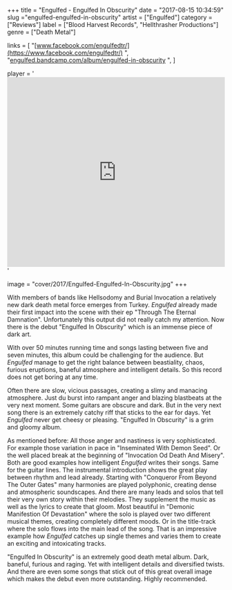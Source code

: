 +++
title = "Engulfed - Engulfed In Obscurity"
date = "2017-08-15 10:34:59"
slug ="engulfed-engulfed-in-obscurity"
artist = ["Engulfed"]
category = ["Reviews"]
label = ["Blood Harvest Records", "Hellthrasher Productions"]
genre = ["Death Metal"]

links = [
    "[www.facebook.com/engulfedtr/](https://www.facebook.com/engulfedtr/)  ",
    "[engulfed.bandcamp.com/album/engulfed-in-obscurity](https://engulfed.bandcamp.com/album/engulfed-in-obscurity)  ",
]

player = '<iframe style="border: 0; width: 100%; height: 439px;" src="https://bandcamp.com/EmbeddedPlayer/album=3871866145/size=large/bgcol=333333/linkcol=ffffff/artwork=none/transparent=true/" ></iframe>'

image = "cover/2017/Engulfed-Engulfed-In-Obscurity.jpg"
+++

With members of bands like Hellsodomy and Burial Invocation a relatively new dark death metal force emerges from Turkey. *Engulfed* already made their first impact into the scene with their ep "Through The Eternal Damnation". Unfortunately this output did not really catch my attention. Now there is the debut "Engulfed In Obscurity" which is an immense piece of dark art.

With over 50 minutes running time and songs lasting between five and seven minutes, this album could be challenging for the audience. But *Engulfed* manage to get the right balance between beastiality, chaos, furious eruptions, baneful atmosphere and intelligent details. So this record does not get boring at any time.

Often there are slow, vicious passages, creating a slimy and manacing atmosphere. Just du burst into rampant anger and blazing blastbeats at the very next moment. Some guitars are obscure and dark. But in the very next song there is an extremely catchy riff that sticks to the ear for days. Yet *Engulfed* never get cheesy or pleasing. "Engulfed In Obscurity" is a grim and gloomy album.

As mentioned before: All those anger and nastiness is very sophisticated. For example those variation in pace in "Inseminated With Demon Seed". Or the well placed break at the beginning of "Invocation Od Death And Misery". Both are good examples how intelligent *Engulfed* writes their songs.
Same for the guitar lines. The instrumental introduction shows the great play between rhythm and lead already. Starting with "Conqueror From Beyond The Outer Gates" many harmonies are played polyphonic, creating dense and atmospheric soundscapes.
And there are many leads and solos that tell their very own story within their melodies. They supplement the music as well as the lyrics to create that gloom. Most beautiful in "Demonic Manifestion Of Devastation" where the solo is played over two different musical themes, creating completely different moods. Or in the title-track where the solo flows into the main lead of the song. That is an impressive example how *Engulfed* catches up single themes and varies them to create an exciting and intoxicating tracks.

"Engulfed In Obscurity" is an extremely good death metal album. Dark, baneful, furious and raging. Yet with intelligent details and diversified twists. And there are even some songs that stick out of this great overall image which makes the debut even more outstanding. Highly recommended.
